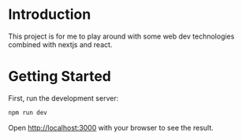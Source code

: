 # Introduction

This project is for me to play around with some web dev technologies combined
with nextjs and react.

# Getting Started

First, run the development server:

```bash
npm run dev
```

Open [http://localhost:3000](http://localhost:3000) with your browser to see
the result.
